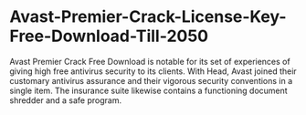 # Avast-Premier-Crack-License-Key-Free-Download-Till-2050
Avast Premier Crack Free Download is notable for its set of experiences of giving high free antivirus security to its clients. With Head, Avast joined their customary antivirus assurance and their vigorous security conventions in a single item. The insurance suite likewise contains a functioning document shredder and a safe program. 
